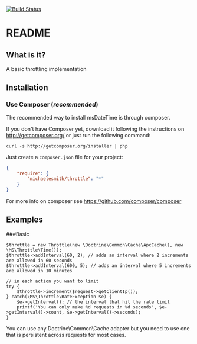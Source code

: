 [![Build Status](https://travis-ci.org/michaelesmith/Throttle.png?branch=master)](https://travis-ci.org/michaelesmith/Throttle)

README
======

What is it?
-------------------

A basic throttling implementation

Installation
------------

### Use Composer (*recommended*)

The recommended way to install msDateTime is through composer.

If you don't have Composer yet, download it following the instructions on
http://getcomposer.org/ or just run the following command:

    curl -s http://getcomposer.org/installer | php

Just create a `composer.json` file for your project:

``` json
{
    "require": {
        "michaelesmith/throttle": "*"
    }
}
```

For more info on composer see https://github.com/composer/composer

Examples
--------

###Basic

    $throttle = new Throttle(new \Doctrine\Common\Cache\ApcCache(), new \MS\Throttle\Time());
    $throttle->addInterval(60, 2); // adds an interval where 2 increments are allowed in 60 seconds
    $throttle->addInterval(600, 5); // adds an interval where 5 increments are allowed in 10 minutes

    // in each action you want to limit
    try {
        $throttle->increment($request->getClientIp());
    } catch(\MS\Throttle\RateException $e) {
        $e->getInterval(); // the interval that hit the rate limit
        printf('You can only make %d requests in %d seconds', $e->getInterval()->count, $e->getInterval()->seconds);
    }

You can use any Doctrine\Common\Cache adapter but you need to use one that is persistent across requests for most cases.
